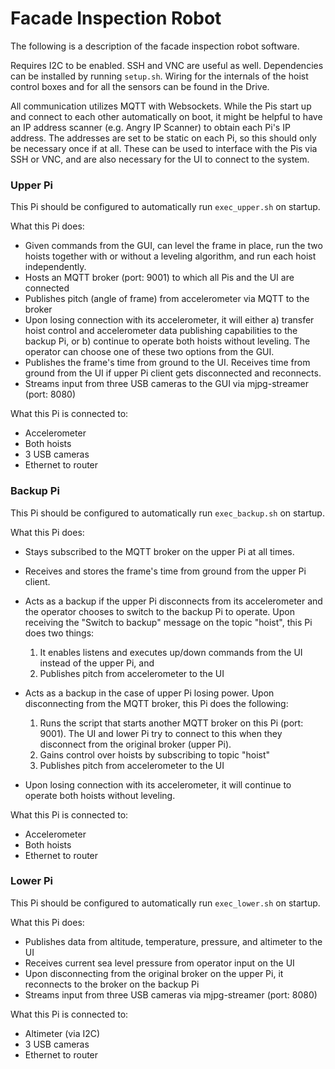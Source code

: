 # Facade Inspection Robot

The following is a description of the facade inspection robot software.

Requires I2C to be enabled. SSH and VNC are useful as well. Dependencies can be installed by running `setup.sh`. Wiring for the internals of the hoist control boxes and for all the sensors can be found in the Drive.

All communication utilizes MQTT with Websockets. While the Pis start up and connect to each other automatically on boot, it might be helpful to have an IP address scanner (e.g. Angry IP Scanner) to obtain each Pi's IP address. The addresses are set to be static on each Pi, so this should only be necessary once if at all. These can be used to interface with the Pis via SSH or VNC, and are also necessary for the UI to connect to the system.

### Upper Pi

This Pi should be configured to automatically run `exec_upper.sh` on startup.

What this Pi does:

- Given commands from the GUI, can level the frame in place, run the two hoists together with or without a leveling algorithm, and run each hoist independently.
- Hosts an MQTT broker (port: 9001) to which all Pis and the UI are connected
- Publishes pitch (angle of frame) from accelerometer via MQTT to the broker
- Upon losing connection with its accelerometer, it will either a) transfer hoist control and accelerometer data publishing capabilities to the backup Pi, or b) continue to operate both hoists without leveling. The operator can choose one of these two options from the GUI.
- Publishes the frame's time from ground to the UI. Receives time from ground from the UI if upper Pi client gets disconnected and reconnects.
- Streams input from three USB cameras to the GUI via mjpg-streamer (port: 8080)

What this Pi is connected to:

- Accelerometer
- Both hoists
- 3 USB cameras
- Ethernet to router

### Backup Pi

This Pi should be configured to automatically run `exec_backup.sh` on startup.

What this Pi does:

- Stays subscribed to the MQTT broker on the upper Pi at all times.

- Receives and stores the frame's time from ground from the upper Pi client.

- Acts as a backup if the upper Pi disconnects from its accelerometer and the operator chooses to switch to the backup Pi to operate. Upon receiving the "Switch to backup" message on the topic "hoist", this Pi does two things:
  1. It enables listens and executes up/down commands from the UI instead of the upper Pi, and
  2. Publishes pitch from accelerometer to the UI

- Acts as a backup in the case of upper Pi losing power. Upon disconnecting from the MQTT broker, this Pi does the following:
  1. Runs the script that starts another MQTT broker on this Pi (port: 9001). The UI and lower Pi try to connect to this when they disconnect from the original broker (upper Pi).
  2. Gains control over hoists by subscribing to topic "hoist"
  3. Publishes pitch from accelerometer to the UI

 - Upon losing connection with its accelerometer, it will continue to operate both hoists without leveling.

What this Pi is connected to:

- Accelerometer
- Both hoists
- Ethernet to router

### Lower Pi

This Pi should be configured to automatically run `exec_lower.sh` on startup.

What this Pi does:

- Publishes data from altitude, temperature, pressure, and altimeter to the UI
- Receives current sea level pressure from operator input on the UI
- Upon disconnecting from the original broker on the upper Pi, it reconnects to the broker on the backup Pi
- Streams input from three USB cameras via mjpg-streamer (port: 8080)

What this Pi is connected to:

- Altimeter (via I2C)
- 3 USB cameras
- Ethernet to router
